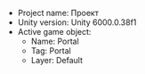 <!-- UNITY CODE ASSIST INSTRUCTIONS START -->
- Project name: Проект
- Unity version: Unity 6000.0.38f1
- Active game object:
  - Name: Portal
  - Tag: Portal
  - Layer: Default
<!-- UNITY CODE ASSIST INSTRUCTIONS END -->